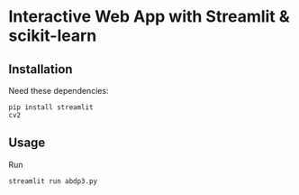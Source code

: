 # Interactive Web App with Streamlit & scikit-learn

## Installation
Need these dependencies:
```console
pip install streamlit
cv2
```

## Usage
Run
```console
streamlit run abdp3.py
```
